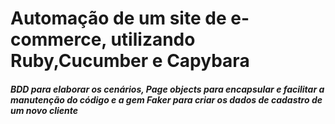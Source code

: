 

<h1> Automação de um site de e-commerce, utilizando Ruby,Cucumber e Capybara</h1>
<h5> BDD para elaborar os cenários, Page objects para encapsular e facilitar a manutenção do código e a gem Faker para criar os dados de cadastro de um novo cliente </h5>
